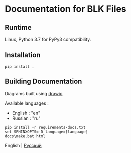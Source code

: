 # Documentation for BLK Files

## Runtime

Linux, Python 3.7 for PyPy3 compatibility.

## Installation

```pip install .```

## Building Documentation

Diagrams built using [drawio](https://github.com/jgraph/drawio-desktop/)

Available languages : 
- English : "en"
- Russian : "ru"

```
pip install -r requirements-docs.txt
set SPHINXOPTS=-D language=[language]
docs\make.bat html
```

<p align="left">
  <span>English</span> |
  <a href="https://github.com/kotiq/blk/tree/docs/lang/russian#вспомогательный-инcтрументарий-для-работы-с-файлами-конфигурации">Русский</a>
</p>